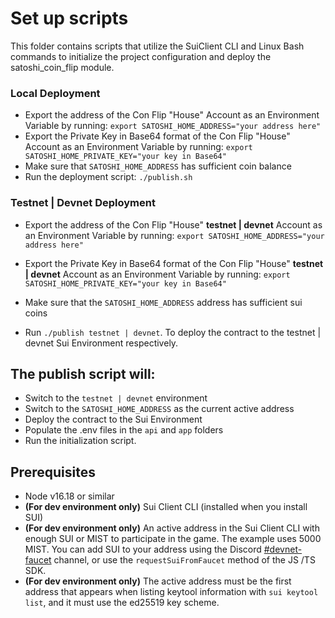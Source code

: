 # Set up scripts

This folder contains scripts that utilize the SuiClient CLI and Linux Bash commands to initialize the project configuration and deploy the satoshi_coin_flip module.

### Local Deployment
- Export the address of the Con Flip "House" Account as an Environment Variable by running: `export SATOSHI_HOME_ADDRESS="your address here"`
- Export the Private Key in Base64 format of the Con Flip "House" Account as an Environment Variable by running: `export SATOSHI_HOME_PRIVATE_KEY="your key in Base64"`
- Make sure that `SATOSHI_HOME_ADDRESS` has sufficient coin balance
- Run the deployment script: `./publish.sh`


### Testnet | Devnet Deployment
- Export the address of the Con Flip "House" **testnet | devnet** Account as an Environment Variable by running: `export SATOSHI_HOME_ADDRESS="your address here"`
- Export the Private Key in Base64 format of the Con Flip "House" **testnet | devnet** Account as an Environment Variable by running: `export SATOSHI_HOME_PRIVATE_KEY="your key in Base64"`

- Make sure that the `SATOSHI_HOME_ADDRESS` address has sufficient sui coins 
- Run `./publish testnet | devnet`. To deploy the contract to the testnet | devnet Sui Environment respectively.


## The publish script will:
- Switch to the `testnet | devnet` environment
- Switch to the `SATOSHI_HOME_ADDRESS` as the current active address
- Deploy the contract to the Sui Environment
- Populate the .env files in the `api` and `app` folders
- Run the initialization script.


## Prerequisites

 - Node v16.18 or similar
 - **(For dev environment only)** Sui Client CLI (installed when you install SUI)
 - **(For dev environment only)** An active address in the Sui Client CLI with enough SUI or MIST to participate in the game. The example uses 5000 MIST. You can add SUI to your address using the Discord [#devnet-faucet](https://discord.com/channels/916379725201563759/971488439931392130) channel, or use the `requestSuiFromFaucet` method of the JS /TS SDK.
 - **(For dev environment only)** The active address must be the first address that appears when listing keytool information with `sui keytool list`, and it must use the ed25519 key scheme.

